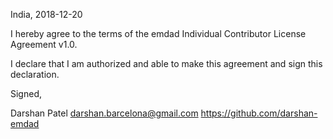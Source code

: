 India, 2018-12-20

I hereby agree to the terms of the emdad Individual Contributor License Agreement v1.0.

I declare that I am authorized and able to make this agreement and sign this declaration.

Signed,

Darshan Patel darshan.barcelona@gmail.com https://github.com/darshan-emdad
